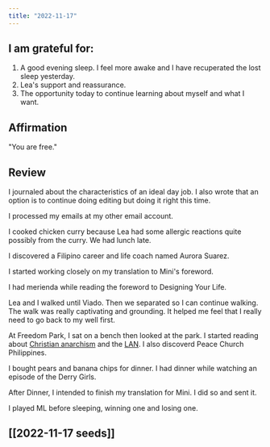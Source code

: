 ```yaml
---
title: "2022-11-17"
---
```

## I am grateful for:
1. A good evening sleep. I feel more awake and I have recuperated the lost sleep yesterday.
2. Lea's support and reassurance.
3. The opportunity today to continue learning about myself and what I want.

## Affirmation

"You are free."

## Review

I journaled about the characteristics of an ideal day job. I also wrote that an option is to continue doing editing but doing it right this time.

I processed my emails at my other email account.

I cooked chicken curry because Lea had some allergic reactions quite possibly from the curry. We had lunch late.

I discovered a Filipino career and life coach named Aurora Suarez.

I started working closely on my translation to Mini's foreword.

I had merienda while reading the foreword to Designing Your Life.

Lea and I walked until Viado. Then we separated so I can continue walking. The walk was really captivating and grounding. It helped me feel that I really need to go back to my well first.

At Freedom Park, I sat on a bench then looked at the park. I started reading about [Christian anarchism](https://en.m.wikipedia.org/wiki/Christian_anarchism) and the [LAN](https://onsiteinfoshopphilippines.wordpress.com/local-autonomous-network-in-action/). I also discoverd Peace Church Philippines.

I bought pears and banana chips for dinner. I had dinner while watching an episode of the Derry Girls.

After Dinner, I intended to finish my translation for Mini. I did so and sent it.

I played ML before sleeping, winning one and losing one.

## [[2022-11-17 seeds]]
